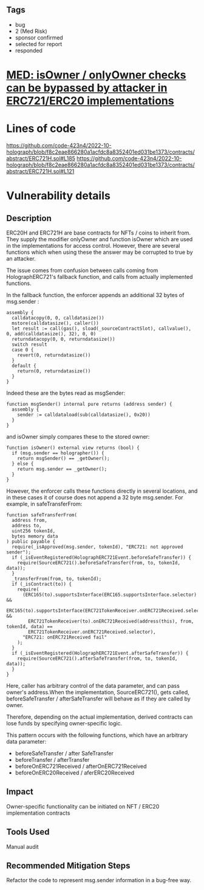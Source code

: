 ## Tags

- bug
- 2 (Med Risk)
- sponsor confirmed
- selected for report
- responded

# [MED: isOwner / onlyOwner checks can be bypassed by attacker in ERC721/ERC20 implementations](https://github.com/code-423n4/2022-10-holograph-findings/issues/464) 

# Lines of code

https://github.com/code-423n4/2022-10-holograph/blob/f8c2eae866280a1acfdc8a8352401ed031be1373/contracts/abstract/ERC721H.sol#L185
https://github.com/code-423n4/2022-10-holograph/blob/f8c2eae866280a1acfdc8a8352401ed031be1373/contracts/abstract/ERC721H.sol#L121


# Vulnerability details

## Description

ERC20H and ERC721H are base contracts for NFTs / coins to inherit from. They supply the modifier onlyOwner and function isOwner which are used in the implementations for access control. However, there are several functions which when using these the answer may be corrupted to true by an attacker.

The issue comes from confusion between calls coming from HolographERC721's fallback function, and calls from actually implemented functions. 

In the fallback function, the enforcer appends an additional 32 bytes of msg.sender :
```
assembly {
  calldatacopy(0, 0, calldatasize())
  mstore(calldatasize(), caller())
  let result := call(gas(), sload(_sourceContractSlot), callvalue(), 0, add(calldatasize(), 32), 0, 0)
  returndatacopy(0, 0, returndatasize())
  switch result
  case 0 {
    revert(0, returndatasize())
  }
  default {
    return(0, returndatasize())
  }
}
```

Indeed these are the bytes read as msgSender:
```
function msgSender() internal pure returns (address sender) {
  assembly {
    sender := calldataload(sub(calldatasize(), 0x20))
  }
}
```

and isOwner simply compares these to the stored owner:
```
function isOwner() external view returns (bool) {
  if (msg.sender == holographer()) {
    return msgSender() == _getOwner();
  } else {
    return msg.sender == _getOwner();
  }
}
```

However, the enforcer calls these functions directly in several locations, and in these cases it of course does not append a 32 byte msg.sender. For example, in safeTransferFrom:
```
function safeTransferFrom(
  address from,
  address to,
  uint256 tokenId,
  bytes memory data
) public payable {
  require(_isApproved(msg.sender, tokenId), "ERC721: not approved sender");
  if (_isEventRegistered(HolographERC721Event.beforeSafeTransfer)) {
    require(SourceERC721().beforeSafeTransfer(from, to, tokenId, data));
  }
  _transferFrom(from, to, tokenId);
  if (_isContract(to)) {
    require(
      (ERC165(to).supportsInterface(ERC165.supportsInterface.selector) &&
        ERC165(to).supportsInterface(ERC721TokenReceiver.onERC721Received.selector) &&
        ERC721TokenReceiver(to).onERC721Received(address(this), from, tokenId, data) ==
        ERC721TokenReceiver.onERC721Received.selector),
      "ERC721: onERC721Received fail"
    );
  }
  if (_isEventRegistered(HolographERC721Event.afterSafeTransfer)) {
    require(SourceERC721().afterSafeTransfer(from, to, tokenId, data));
  }
}
```

Here, caller has arbitrary control of the data parameter, and can pass owner's address.When the implementation, SourceERC721(), gets called, beforeSafeTransfer / afterSafeTransfer will behave as if they are called by owner.

Therefore, depending on the actual implementation, derived contracts can lose funds by specifying owner-specific logic. 

This pattern occurs with the following functions, which have an arbitrary data parameter:
- beforeSafeTransfer / after SafeTransfer
- beforeTransfer / afterTransfer
- beforeOnERC721Received / afterOnERC721Received
- beforeOnERC20Received / aferERC20Received

## Impact

Owner-specific functionality can be initiated on NFT / ERC20 implementation contracts

## Tools Used

Manual audit

## Recommended Mitigation Steps

Refactor the code to represent msg.sender information in a bug-free way.